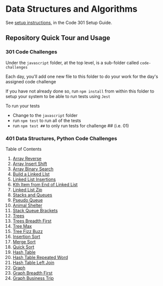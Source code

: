 # Data Structures and Algorithms

See [setup instructions](https://codefellows.github.io/setup-guide/code-301/3-code-challenges), in the Code 301 Setup Guide.

## Repository Quick Tour and Usage

### 301 Code Challenges

Under the `javascript` folder, at the top level, is a sub-folder called `code-challenges`

Each day, you'll add one new file to this folder to do your work for the day's assigned code challenge

If you have not already done so, run `npm install` from within this folder to setup your system to be able to run tests using `Jest`

To run your tests

- Change to the `javascript` folder
- run `npm test` to run all of the tests
- run `npm test ##` to only run tests for challenge ## (i.e. 01)

### 401 Data Structures, Python Code Challenges

Table of Contents

1. [Array Reverse](python/array_reverse/README.md)
2. [Array Insert Shift](python/array_insert_shift/README.md)
3. [Array Binary Search](python/array-binary-search/README.md)
4. [Build a Linked LIst](python/docs/linked_list/README.md)
5. [Linked List Insertions](python/docs/linked_list_insertions/README.md)
6. [Kth Item from End of Linked List](python/docs/linked_list_kth/README.md)
7. [Linked List Zip](python/docs/linked_list_zip/README.md)
8. [Stacks and Queues](python/docs/stack_and_queue/README.md)
9. [Pseudo Queue](python/docs/stack_queue_pseudo/README.md)
10. [Animal Shelter](python/docs/stack_queue_animal_shelter/README.md)
11. [Stack Queue Brackets](python/docs/stack_queue_brackets/README.md)
12. [Trees](python/docs/trees/README.md)
13. [Trees Breadth First](python/docs/tree_breadth_first/README.md)
14. [Tree Max](python/docs/trees/README.md)
15. [Tree Fizz Buzz](python/docs/tree_fizz_buzz/README.md)
16. [Insertion Sort](sorting/insertion/README.md)
17. [Merge Sort](sorting/merge/README.md)
18. [Quick Sort](sorting/quick/README.md)
19. [Hash Table](python/docs/hashtable/README.md)
20. [Hash Table Repeated Word](python/docs/hashtable_repeated_word/README.md)
21. [Hash Table Left Join](python/docs/hashtable_left_join/README.md)
22. [Graph](python/docs/graphs/README.md)
23. [Graph Breadth First](python/docs/graph_breadth_first/README.md)
24. [Graph Business Trip](python/docs/graph_business_trip/README.md)
